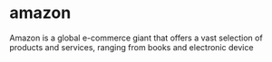 # amazon
Amazon is a global e-commerce giant that offers a vast selection of products and services, ranging from books and electronic device
